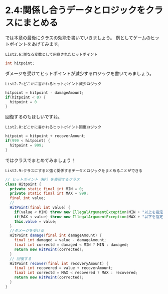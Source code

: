 # 2.4:関係し合うデータとロジックをクラスにまとめる

では本章の最後にクラスの効能を書いていきましょう。
例としてゲームのヒットポイントをあげてみます。

`List2.6:単なる変数として用意されたヒットポイント`

```java
int hitpoint;
```

ダメージを受けてヒットポイントが減少するロジックを書いてみましょう。

`List2.7:どこかに書かれるヒットポイント減少ロジック`

```java
hitpoint = hitpoint - damageAmount;
if(hitpoint < 0) {
  hitpoint = 0
}
```

回復するのもほしいですね。

`List2.8:どこかに書かれるヒットポイント回復ロジック`

```java
hitpoint = hitpoint + recoverAmount;
if(999 < hitpoint) {
  hitpoint = 999;
}
```

ではクラスでまとめてみましょう！

`List2.9:クラスにすると強く関係するデータとロジックをまとめることができる`

```java
// ヒットポイント（HP）を表現するクラス
class Hitpoint {
  private static final int MIN = 0;
  private static final int MAX = 999;
  final int value;
  //
  HitPoint(final int value) {
    if(value < MIN) throw new IllegalArgumentException(MIN + "以上を指定してください");
    if(MAX < value) throw new IllegalArgumentException(MAX + "以下を指定してください");
    this.value = value;
  }
  //ダメージを受ける
  HitPoint damage(final int damageAmount) {
    final int damaged = value - damageAmount;
    final int correctd = damaged < MIN ? MIN : damaged;
    return new HitPoint(corrected);
  }
  // 回復する
  HitPoint recover(final int recoveryAmount) {
    final int recovered = value + recoverAmount;
    final int correctd = MAX < recovered ? MAX : recovered;
    return new HitPoint(corrected);
  }
}
```